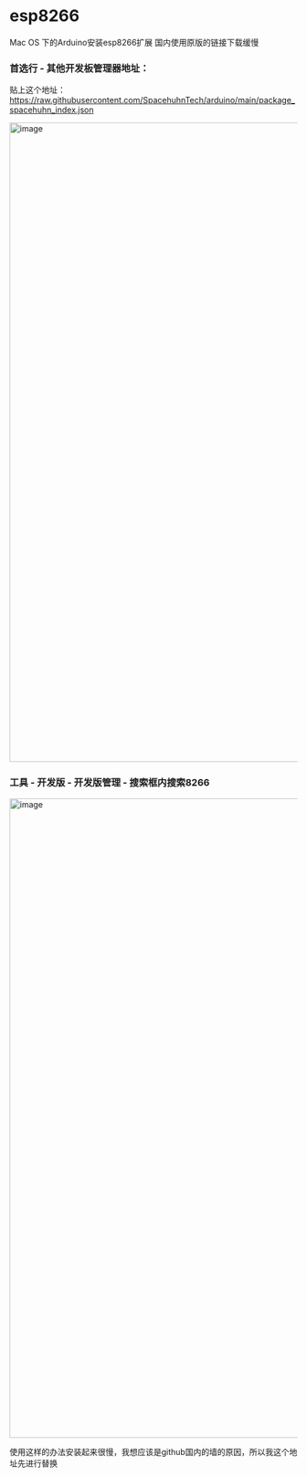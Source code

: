 # esp8266
Mac OS 下的Arduino安装esp8266扩展
国内使用原版的链接下载缓慢
### 首选行 - 其他开发板管理器地址：
贴上这个地址：https://raw.githubusercontent.com/SpacehuhnTech/arduino/main/package_spacehuhn_index.json

<img width="1120" alt="image" src="https://github.com/getiid/esp8266/assets/8535017/a470be80-3684-4a9c-967f-2576a4172fbd">

### 工具 - 开发版 - 开发版管理 - 搜索框内搜索8266

<img width="1120" alt="image" src="https://github.com/getiid/esp8266/assets/8535017/1e7c6ac4-3fcc-4d53-af18-5cf2737275f4">

使用这样的办法安装起来很慢，我想应该是github国内的墙的原因，所以我这个地址先进行替换

